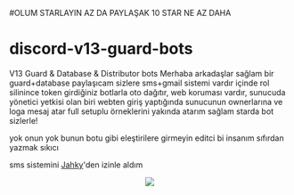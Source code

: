 #OLUM STARLAYIN AZ DA PAYLAŞAK 10 STAR NE AZ DAHA

# discord-v13-guard-bots
V13 Guard &amp; Database &amp; Distributor bots
Merhaba arkadaşlar sağlam bir guard+database paylaşıcam sizlere sms+gmail sistemi vardır içinde rol silinince token girdiğiniz botlarla oto dağıtır,
web koruması vardır, sunucuda yönetici yetkisi olan biri webten giriş yaptığında sunucunun ownerlarına ve loga mesaj atar full setuplu örneklerini yakında
atarım sağlam starda bot sizlerle!

yok onun yok bunun botu gibi eleştirilere girmeyin editci bi insanım sıfırdan yazmak sıkıcı 

sms sistemini [Jahky](https://github.com/jahkyxd)'den izinle aldım 

</p>
<div align="center">
   <a href="https://discord.com/users/795761865690316811" target="_blank">
      <img src="https://lanyard-profile-readme.vercel.app/api/795761865690316811?bg=111111">
   </a>
</div>
